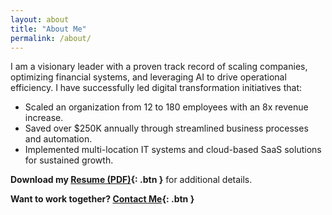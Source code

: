 ```yaml
---
layout: about
title: "About Me"
permalink: /about/
---
```


I am a visionary leader with a proven track record of scaling companies, optimizing financial systems, and leveraging AI to drive operational efficiency. I have successfully led digital transformation initiatives that:
- Scaled an organization from 12 to 180 employees with an 8x revenue increase.
- Saved over $250K annually through streamlined business processes and automation.
- Implemented multi-location IT systems and cloud-based SaaS solutions for sustained growth.

**Download my [Resume (PDF)](/assets/files/BlakeOxford_Resume.pdf){: .btn }** for additional details.

**Want to work together? [Contact Me](/contact/){: .btn }**